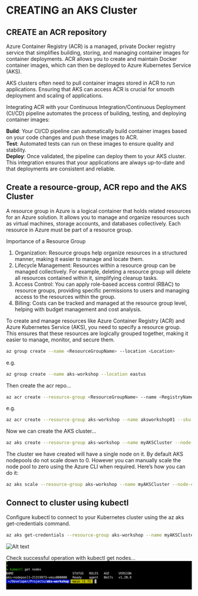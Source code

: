 # CREATING an AKS Cluster 

## CREATE an ACR repository 

Azure Container Registry (ACR) is a managed, private Docker registry service that simplifies building, storing, and managing container images for container deployments. ACR allows you to create and maintain Docker container images, which can then be deployed to Azure Kubernetes Service (AKS).

AKS clusters often need to pull container images stored in ACR to run applications. Ensuring that AKS can access ACR is crucial for smooth deployment and scaling of applications.

Integrating ACR with your Continuous Integration/Continuous Deployment (CI/CD) pipeline automates the process of building, testing, and deploying container images:

**Build**: Your CI/CD pipeline can automatically build container images based on your code changes and push these images to ACR.\
**Test**: Automated tests can run on these images to ensure quality and stability. \
**Deploy**: Once validated, the pipeline can deploy them to your AKS cluster. \
This integration ensures that your applications are always up-to-date and that deployments are consistent and reliable.


## Create a resource-group, ACR repo and the AKS Cluster 
A resource group in Azure is a logical container that holds related resources for an Azure solution. It allows you to manage and organize resources such as virtual machines, storage accounts, and databases collectively. Each resource in Azure must be part of a resource group.

Importance of a Resource Group
1. Organization: Resource groups help organize resources in a structured manner, making it easier to manage and locate them.
2. Lifecycle Management: Resources within a resource group can be managed collectively. For example, deleting a resource group will delete all resources contained within it, simplifying cleanup tasks.
3. Access Control: You can apply role-based access control (RBAC) to resource groups, providing specific permissions to users and managing access to the resources within the group.
4. Billing: Costs can be tracked and managed at the resource group level, helping with budget management and cost analysis.

To create and manage resources like Azure Container Registry (ACR) and Azure Kubernetes Service (AKS), you need to specify a resource group. This ensures that these resources are logically grouped together, making it easier to manage, monitor, and secure them.

```sh
az group create --name <ResourceGroupName> --location <Location>
```

e.g. 
```sh
az group create --name aks-workshop --location eastus
```
Then create the acr repo...
```sh
az acr create --resource-group <ResourceGroupName> --name <RegistryName> --sku <SkuTier>
```
e.g.
```sh
az acr create --resource-group aks-workshop --name aksworkshop01 --sku basic
```

Now we can create the AKS cluster...
```sh
az aks create --resource-group aks-workshop --name myAKSCluster --node-count 1 --node-vm-size Standard_B2s --generate-ssh-keys
```

The cluster we have created will have a single node on it. By default AKS nodepools do not scale down to 0. However you can manually scale the node pool to zero using the Azure CLI when required. Here’s how you can do it:
```sh
az aks scale --resource-group aks-workshop --name myAKSCluster --node-count 0
```


## Connect to cluster using kubectl
Configure kubectl to connect to your Kubernetes cluster using the az aks get-credentials command.
```sh
az aks get-credentials --resource-group aks-workshop --name myAKSCluster
```
![Alt text](./media/04.png)

Check successful operation with kubectl get nodes...
![Alt text](./media/05.png)